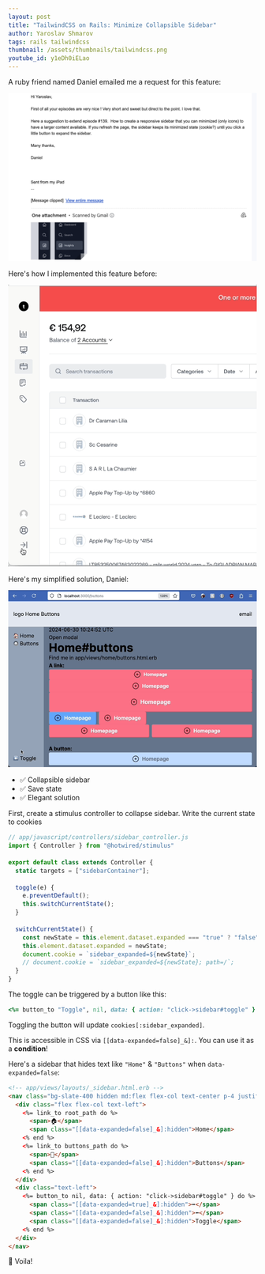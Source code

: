 ```yaml
---
layout: post
title: "TailwindCSS on Rails: Minimize Collapsible Sidebar"
author: Yaroslav Shmarov
tags: rails tailwindcss
thumbnail: /assets/thumbnails/tailwindcss.png
youtube_id: y1eDh0iELao
---
```


A ruby friend named Daniel emailed me a request for this feature:

![email request for this blogpost](/assets/images/tailwind-sidebar-request.png)

Here's how I implemented this feature before:

![Trezy collapsible sidebar](/assets/images/trezy-collapsible-sidebar.gif)

Here's my simplified solution, Daniel:

![Tailwind collapsible sidebar](/assets/images/taiwlind-sidebar-toggle-save.gif)

- ✅ Collapsible sidebar
- ✅ Save state
- ✅ Elegant solution

First, create a stimulus controller to collapse sidebar. Write the current state to cookies

```js
// app/javascript/controllers/sidebar_controller.js
import { Controller } from "@hotwired/stimulus"

export default class extends Controller {
  static targets = ["sidebarContainer"];

  toggle(e) {
    e.preventDefault();
    this.switchCurrentState();
  }

  switchCurrentState() {
    const newState = this.element.dataset.expanded === "true" ? "false" : "true";
    this.element.dataset.expanded = newState;
    document.cookie = `sidebar_expanded=${newState}`;
    // document.cookie = `sidebar_expanded=${newState}; path=/`;
  }
}
```

The toggle can be triggered by a button like this:

```ruby
<%= button_to "Toggle", nil, data: { action: "click->sidebar#toggle" }
```

Toggling the button will update `cookies[:sidebar_expanded]`.

This is accessible in CSS via `[[data-expanded=false]_&]:`. You can use it as a **condition**!

Here's a sidebar that hides text like `"Home"` & `"Buttons"` when `data-expanded=false`:

```html
<!-- app/views/layouts/_sidebar.html.erb -->
<nav class="bg-slate-400 hidden md:flex flex-col text-center p-4 justify-between sticky top-20 h-[calc(100vh-80px)]" data-controller="sidebar" data-expanded="<%= (cookies[:sidebar_expanded] || true) %>">
  <div class="flex flex-col text-left">
    <%= link_to root_path do %>
      <span>🏠</span>
      <span class="[[data-expanded=false]_&]:hidden">Home</span>
    <% end %>
    <%= link_to buttons_path do %>
      <span>🔘</span>
      <span class="[[data-expanded=false]_&]:hidden">Buttons</span>
    <% end %>
  </div>
  <div class="text-left">
    <%= button_to nil, data: { action: "click->sidebar#toggle" } do %>
      <span class="[[data-expanded=true]_&]:hidden">➡️</span>
      <span class="[[data-expanded=false]_&]:hidden">⬅️</span>
      <span class="[[data-expanded=false]_&]:hidden">Toggle</span>
    <% end %>
  </div>
</nav>
```

🤠 Voila!
